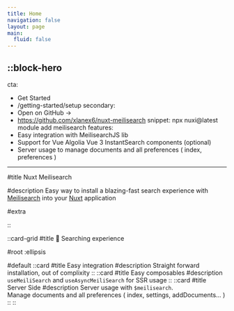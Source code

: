 ```yaml
---
title: Home
navigation: false
layout: page
main:
  fluid: false
---
```

<!-- 
:ellipsis{right=0px width=75% blur=150px}

::block-hero
---
cta:
  - Get started
  - /introduction/getting-started
secondary:
  - Open on GitHub →
  - https://github.com/nuxt-themes/docus
---

#title
The best place to start your documentation.

#description
Write pages in [Markdown](https://content.nuxtjs.org), use [Vue](https://vuejs.org) components and enjoy the power of [Nuxt](https://nuxt.com).

#extra
  ::list
  - **+50 Components** ready to build rich pages
  - **Docs** and **Page** layouts
  - Start from a `README`, scale to a framework documentation
  - Navigation and Table of Contents generation
  - Fully configurable design system
  - Leverages [**Typography**](https://typography.nuxt.space/) and [**Elements**](https://elements.nuxt.dev)
  - Used on [Content Documentation](https://content.nuxtjs.org)
  ::

#support
  ::terminal
  ---
  content:
  - npx nuxi@latest init -t themes/docus
  - cd docs
  - npm install
  - npm run dev
  ---
  ::
::

::card-grid
#title
What's included

#root
:ellipsis{left=0px width=40rem top=10rem blur=140px}

#default
  ::card{icon=logos:nuxt-icon}
  #title
  Nuxt Architecture
  #description
  Harness the full power of [Nuxt 3](https://v3.nuxtjs.org) and its [modules](https://modules.nuxtjs.org) ecosystem.
  ::

  ::card{icon=IconNuxtStudio}
  #title
  Nuxt Studio ready
  #description
  Edit your theme content and appearance with live-preview within [Nuxt Studio](https://nuxt.studio).
  ::

  ::card{icon=logos:vue}
  #title
  Vue Components
  #description
  Use built-in components (or your own!) inside your content.
  ::

  ::card{icon=simple-icons:markdown}
  #title
  Write Markdown
  #description
  Enjoy the ease and simplicity of Markdown and discover [MDC syntax](https://content.nuxtjs.org/guide/writing/mdc).
  ::

  ::card{icon=noto:rocket}
  #title
  Deploy anywhere
  #description
  Zero config on [Vercel](https://vercel.com) or [Netlify](https://netlify.com). Choose between static generation, on-demand rendering (Node) or edge-side rendering on [CloudFlare workers](https://workers.cloudflare.com).
  ::

  ::card{icon=noto:puzzle-piece}
  #title
  Extensible.
  #description
  Customize the whole design, or add components using slots - you can make Docus your own.
  ::
:: -->



::block-hero
---
cta:
  - Get Started
  - /getting-started/setup
secondary:
  - Open on GitHub →
  - https://github.com/xlanex6/nuxt-meilisearch
snippet: npx nuxi@latest module add meilisearch
features: 
  - Easy integration with MeilisearchJS lib
  - Support for Vue Algolia Vue 3 InstantSearch components (optional)
  - Server usage to manage documents and all preferences ( index, preferences )
---

#title
Nuxt Meilisearch

#description
Easy way to install a blazing-fast search experience with [Meilisearch](https://www.meilisearch.com) into your [Nuxt](https://v3.nuxtjs.org) application

#extra


::

::card-grid
#title
🔎  Searching experience

#root
:ellipsis

#default
  ::card
  #title
  Easy integration
  #description
  Straight forward installation, out of complixity
  ::
  ::card
  #title
Easy composables
#description
`useMeiliSearch` and `useAsyncMeiliSearch` for SSR usage
  ::
::card
#title
Server Side
#description
Server usage  with `$meilisearch`.  
Manage documents and all preferences ( index, settings, addDocuments... )
::
::

